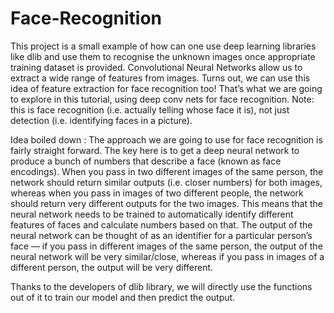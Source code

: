# Face-Recognition
This project is a small example of how can one use deep learning libraries like dlib and use them to recognise the unknown images once appropriate training dataset is provided.
Convolutional Neural Networks allow us to extract a wide range of features from images.
Turns out, we can use this idea of feature extraction for face recognition too!
That’s what we are going to explore in this tutorial, using deep conv nets for face recognition.
Note: this is face recognition (i.e. actually telling whose face it is), not just detection (i.e. identifying faces in a picture).

Idea boiled down :
The approach we are going to use for face recognition is fairly straight forward. 
The key here is to get a deep neural network to produce a bunch of numbers that describe a face (known as face encodings).
When you pass in two different images of the same person, the network should return similar outputs (i.e. closer numbers) for both images, whereas when you pass in images of two different people, the network should return very different outputs for the two images.
This means that the neural network needs to be trained to automatically identify different features of faces and calculate numbers based on that.
The output of the neural network can be thought of as an identifier for a particular person’s face — if you pass in different images of the same person, the output of the neural network will be very similar/close, whereas if you pass in images of a different person, the output will be very different.

Thanks to the developers of dlib library, we will directly use the functions out of it to train our model and then predict the output.

